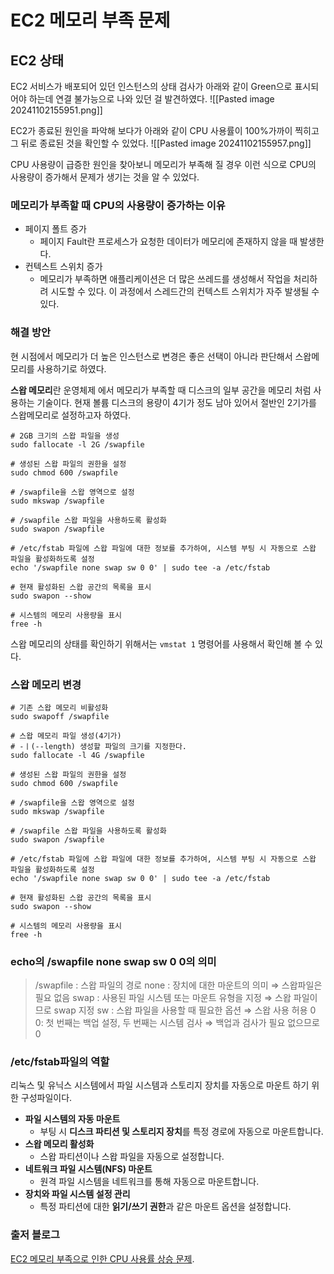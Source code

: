 # EC2 메모리 부족 문제

## EC2 상태

EC2 서비스가 배포되어 있던 인스턴스의 상태 검사가 아래와 같이 Green으로 표시되어야 하는데 연결 불가능으로 나와 있던 걸 발견하였다.
![[Pasted image 20241102155951.png]]

EC2가 종료된 원인을 파악해 보다가 아래와 같이 CPU 사용률이 100%가까이 찍히고 그 뒤로 종료된 것을 확인할 수 있었다.
![[Pasted image 20241102155957.png]]

CPU 사용량이 급증한 원인을 찾아보니 메모리가 부족해 질 경우 이런 식으로 CPU의 사용량이 증가해서 문제가 생기는 것을 알 수 있었다.

### 메모리가 부족할 때 CPU의 사용량이 증가하는 이유

- 페이지 폴트 증가
	- 페이지 Fault란 프로세스가 요청한 데이터가 메모리에 존재하지 않을 때 발생한다.
- 컨텍스트 스위치 증가
    - 메모리가 부족하면 애플리케이션은 더 많은 쓰레드를 생성해서 작업을 처리하려 시도할 수 있다. 이 과정에서 스레드간의 컨텍스트 스위치가 자주 발생될 수 있다.

### 해결 방안

현 시점에서 메모리가 더 높은 인스턴스로 변경은 좋은 선택이 아니라 판단해서 스왑메모리를 사용하기로 하였다.

**스왑 메모리**란 운영체제 에서 메모리가 부족할 때 디스크의 일부 공간을 메모리 처럼 사용하는 기술이다.
현재 볼륨 디스크의 용량이 4기가 정도 남아 있어서 절반인 2기가를 스왑메모리로 설정하고자 하였다.

```shell
# 2GB 크기의 스왑 파일을 생성
sudo fallocate -l 2G /swapfile

# 생성된 스왑 파일의 권한을 설정
sudo chmod 600 /swapfile

# /swapfile을 스왑 영역으로 설정
sudo mkswap /swapfile

# /swapfile 스왑 파일을 사용하도록 활성화
sudo swapon /swapfile

# /etc/fstab 파일에 스왑 파일에 대한 정보를 추가하여, 시스템 부팅 시 자동으로 스왑 파일을 활성화하도록 설정
echo '/swapfile none swap sw 0 0' | sudo tee -a /etc/fstab

# 현재 활성화된 스왑 공간의 목록을 표시
sudo swapon --show

# 시스템의 메모리 사용량을 표시
free -h

```

스왑 메모리의 상태를 확인하기 위해서는 `vmstat 1` 명령어를 사용해서 확인해 볼 수 있다.

### 스왑 메모리 변경
```shell 
# 기존 스왑 메모리 비활성화
sudo swapoff /swapfile

# 스왑 메모리 파일 생성(4기가) 
# -ㅣ(--length) 생성할 파일의 크기를 지정한다.
sudo fallocate -l 4G /swapfile

# 생성된 스왑 파일의 권한을 설정
sudo chmod 600 /swapfile

# /swapfile을 스왑 영역으로 설정
sudo mkswap /swapfile

# /swapfile 스왑 파일을 사용하도록 활성화
sudo swapon /swapfile

# /etc/fstab 파일에 스왑 파일에 대한 정보를 추가하여, 시스템 부팅 시 자동으로 스왑 파일을 활성화하도록 설정
echo '/swapfile none swap sw 0 0' | sudo tee -a /etc/fstab

# 현재 활성화된 스왑 공간의 목록을 표시
sudo swapon --show

# 시스템의 메모리 사용량을 표시
free -h
```

### echo의  /swapfile none swap sw 0 0의 의미
> /swapfile : 스왑 파일의 경로 
> none : 장치에 대한 마운트의 의미 ⇒ 스왑파일은 필요 없음 
> swap : 사용된 파일 시스템 또는 마운트 유형을 지정 ⇒ 스왑 파일이므로 swap 지정 
> sw : 스왑 파일을 사용할 때 필요한 옵션 ⇒ 스왑 사용 허용 
> 0 0: 첫 번째는 백업 설정, 두 번째는 시스템 검사 ⇒ 백업과 검사가 필요 없으므로 0


### /etc/fstab파일의 역할

리눅스 및 유닉스 시스템에서 파일 시스템과 스토리지 장치를 자동으로 마운트 하기 위한 구성파일이다.

- **파일 시스템의 자동 마운트**
    - 부팅 시 **디스크 파티션 및 스토리지 장치**를 특정 경로에 자동으로 마운트합니다.
- **스왑 메모리 활성화**
    - 스왑 파티션이나 스왑 파일을 자동으로 설정합니다.
- **네트워크 파일 시스템(NFS) 마운트**
    - 원격 파일 시스템을 네트워크를 통해 자동으로 마운트합니다.
- **장치와 파일 시스템 설정 관리**
    - 특정 파티션에 대한 **읽기/쓰기 권한**과 같은 마운트 옵션을 설정합니다.

### 출저 블로그
[EC2 메모리 부족으로 인한 CPU 사용률 상승 문제](https://velog.io/@biddan606/EC2-%EB%A9%94%EB%AA%A8%EB%A6%AC-%EB%B6%80%EC%A1%B1%EC%9C%BC%EB%A1%9C-%EC%9D%B8%ED%95%9C-CPU-%EC%82%AC%EC%9A%A9%EB%A5%A0-%EC%83%81%EC%8A%B9-%EB%AC%B8%EC%A0%9C#%EB%A9%94%EB%AA%A8%EB%A6%AC-%EB%B6%80%EC%A1%B1%EC%9C%BC%EB%A1%9C-%EC%9D%B8%ED%95%9C-cpu-%EC%82%AC%EC%9A%A9%EB%A5%A0-%EC%A6%9D%EA%B0%80-%EB%AC%B8%EC%A0%9C
).
